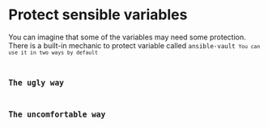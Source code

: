# Protect sensible variables
You can imagine that some of the variables may need some protection.
There is a built-in mechanic to protect variable called <code>ansible-vault<code>
You can use it in two ways by default
## The ugly way



## The uncomfortable way
<!--stackedit_data:
eyJoaXN0b3J5IjpbMTAzNzQ5MzAwNF19
-->